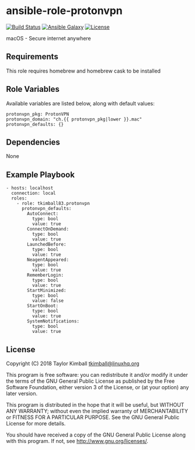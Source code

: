 # ansible-role-protonvpn

[![Build Status](https://travis-ci.org/linuxhq/ansible-role-protonvpn.svg?branch=master)](https://travis-ci.org/linuxhq/ansible-role-protonvpn)
[![Ansible Galaxy](https://img.shields.io/badge/ansible--galaxy-protonvpn-blue.svg?style=flat)](https://galaxy.ansible.com/linuxhq/protonvpn)
[![License](https://img.shields.io/badge/license-GPLv3-brightgreen.svg?style=flat)](COPYING)

macOS - Secure internet anywhere

## Requirements

This role requires homebrew and homebrew cask to be installed

## Role Variables

Available variables are listed below, along with default values:

    protonvpn_pkg: ProtonVPN
    protonvpn_domain: "ch.{{ protonvpn_pkg|lower }}.mac"
    protonvpn_defaults: {}

## Dependencies

None

## Example Playbook

    - hosts: localhost
      connection: local
      roles:
        - role: tkimball83.protonvpn
          protonvpn_defaults:
            AutoConnect:
              type: bool
              value: true
            ConnectOnDemand:
              type: bool
              value: true
            LaunchedBefore:
              type: bool
              value: true
            NeagentAppeared:
              type: bool
              value: true
            RememberLogin:
              type: bool
              value: true
            StartMinimized:
              type: bool
              value: false
            StartOnBoot:
              type: bool
              value: true
            SystemNotifications:
              type: bool
              value: true

## License

Copyright (C) 2018 Taylor Kimball <tkimball@linuxhq.org>

This program is free software: you can redistribute it and/or modify
it under the terms of the GNU General Public License as published by
the Free Software Foundation, either version 3 of the License, or
(at your option) any later version.

This program is distributed in the hope that it will be useful,
but WITHOUT ANY WARRANTY; without even the implied warranty of
MERCHANTABILITY or FITNESS FOR A PARTICULAR PURPOSE. See the
GNU General Public License for more details.

You should have received a copy of the GNU General Public License
along with this program. If not, see <http://www.gnu.org/licenses/>.
